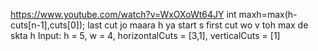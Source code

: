 https://www.youtube.com/watch?v=WxOXoWt64JY
int maxh=max(h-cuts[n-1],cuts[0]);
last cut jo maara h ya start s first cut wo  v toh max de skta h
Input: h = 5, w = 4, horizontalCuts = [3,1], verticalCuts = [1]